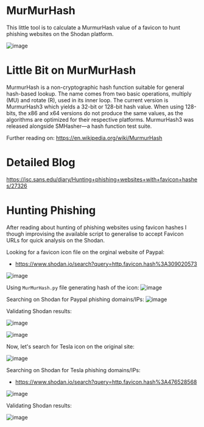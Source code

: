 # MurMurHash
This little tool is to calculate a MurmurHash value of a favicon to hunt phishing websites on the Shodan platform.

![image](https://user-images.githubusercontent.com/3501170/116244718-89518780-a7ab-11eb-8072-f64ff34eb54f.png)


# Little Bit on MurMurHash
MurmurHash is a non-cryptographic hash function suitable for general hash-based lookup. The name comes from two basic operations, multiply (MU) and rotate (R), used in its inner loop. The current version is MurmurHash3 which yields a 32-bit or 128-bit hash value. When using 128-bits, the x86 and x64 versions do not produce the same values, as the algorithms are optimized for their respective platforms. MurmurHash3 was released alongside SMHasher—a hash function test suite. 

Further reading on: https://en.wikipedia.org/wiki/MurmurHash

# Detailed Blog

https://isc.sans.edu/diary/Hunting+phishing+websites+with+favicon+hashes/27326

# Hunting Phishing

After reading about hunting of phishing websites using favicon hashes I though improvising the available script to generalise to accept Favicon URLs for quick analysis on the Shodan. 

Looking for a favicon icon file on the orginal website of Paypal:

- https://www.shodan.io/search?query=http.favicon.hash%3A309020573 

![image](https://user-images.githubusercontent.com/3501170/116244994-d59cc780-a7ab-11eb-8185-68e5d06b092a.png)

Using `MurMurHash.py` file generating hash of the icon:
![image](https://user-images.githubusercontent.com/3501170/116783246-13ae2a00-aad1-11eb-8ef9-6264369ef68f.png)

Searching on Shodan for Paypal phishing domains/IPs:
![image](https://user-images.githubusercontent.com/3501170/116245172-04b33900-a7ac-11eb-9356-fac258a7b8ea.png)

Validating Shodan results:

![image](https://user-images.githubusercontent.com/3501170/116245681-8c00ac80-a7ac-11eb-8e21-e9c942a94041.png)

![image](https://user-images.githubusercontent.com/3501170/116245886-c702e000-a7ac-11eb-98d4-d12c76377d37.png)

Now, let's search for Tesla icon on the original site:

![image](https://user-images.githubusercontent.com/3501170/116247177-ef3f0e80-a7ad-11eb-9edb-7428569a2035.png)

Searching on Shodan for Tesla phishing domains/IPs:
 - https://www.shodan.io/search?query=http.favicon.hash%3A476528568

![image](https://user-images.githubusercontent.com/3501170/116245987-e39f1800-a7ac-11eb-948b-39b722861db6.png)

Validating Shodan results:

![image](https://user-images.githubusercontent.com/3501170/116247540-4e9d1e80-a7ae-11eb-9cfa-d4db76d1b3ec.png)



